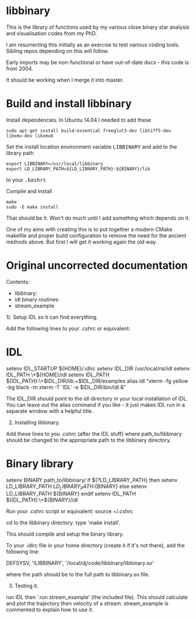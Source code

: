 # libbinary

This is the library of functions used by my various close binary star analysis and visualisation codes from my PhD.

I am resurrecting this initially as an exercise to test various coding tools. Sibling repos depending on this will follow.

Early imports may be non-functional or have out-of-date docs - this code is from 2004.

It should be working when I merge it into master.

# Build and install libbinary

Install dependencies. In Ubuntu 14.04 I needed to add these

    sudo apt-get install build-essential freeglut3-dev libtiff5-dev libxmu-dev libxmu6

Set the install location environment variable <tt>LIBBINARY</tt> and add to the library path

    export LIBBINARY=/usr/local/libbinary
    export LD_LIBRARY_PATH=${LD_LIBRARY_PATH}:${BINARY}/lib

to your <tt>.bashrc</tt>

Compile and install

    make
    sudo -E make install

That should be it. Won't do much until I add something which depends on it.

One of my aims with creating this is to put together a modern CMake makefile and proper build configuration to remove the need for the ancient methods above. But first I will get it working again the old way.

# Original uncorrected documentation

Contents:
* libbinary:
* idl binary routines:
* stream_example

1). Setup IDL so it can find everything.

Add the following lines to your .cshrc or equivalent:

# IDL
setenv IDL_STARTUP ${HOME}/.idlrc
setenv IDL_DIR /usr/local/rsi/idl
setenv IDL_PATH \+${HOME}/idl
setenv IDL_PATH ${IDL_PATH}:\+$IDL_DIR/lib:\+$IDL_DIR/examples
alias idl "xterm -fg yellow -bg black -tn xterm -T 'IDL' -e $IDL_DIR/bin/idl &"

The IDL_DIR should point to the idl directory in your local installation of
IDL. You can leave out the alias command if you like - it just makes IDL run
in a separate window with a helpful title.

2) Installing libbinary.

Add these lines to you .cshrc (after the IDL stuff)
where path_to/libbinary should be changed to the appropriate path to
the libbinary directory.

# Binary library
setenv BINARY path_to/libbinary/
if ${?LD_LIBRARY_PATH} then
    setenv LD_LIBRARY_PATH ${LD_LIBRARY_PATH}:${BINARY}
else
    setenv LD_LIBRARY_PATH ${BINARY}
endif
setenv IDL_PATH ${IDL_PATH}:\+${BINARY}/idl

Run your .cshrc script or equivalent: source ~/.cshrc

cd to the libbinary directory.
type 'make install'.

This should compile and setup the binary library.

To your .idlrc file in your home directory (create it if it's not there), add
the following line:

DEFSYSV, '!LIBBINARY', '/local/dj/code/libbinary/libbinary.so'

where the path should be to the full path to libbinary.so file.

3) Testing it.

run IDL then '.run stream_example' (the included file).
This should calculate and plot the trajectory then velocity
of a stream. stream_example is commented to explain how to use it.
